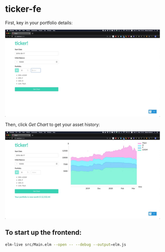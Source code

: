# ticker-fe

First, key in your portfolio details:

![ticker before](./ticker1.jpg)

Then, click *Get Chart* to get your asset history:

![ticker after](./ticker2.jpg)

## To start up the frontend:
```bash
elm-live src/Main.elm --open -- --debug --output=elm.js
```
